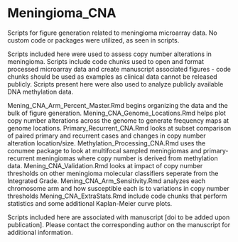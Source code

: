 # Meningioma_CNA
Scripts for figure generation related to meningioma microarray data. No custom code or packages were utilized, as seen in scripts.

Scripts included here were used to assess copy number alterations in meningioma. Scripts include code chunks used to open and format processed microarray data
and create manuscript associated figures - code chunks should be used as examples as clinical data cannot be released publicly. Scripts present here were also used to analyze publicly available DNA methylation data.

Mening_CNA_Arm_Percent_Master.Rmd begins organizing the data and the bulk of figure generation.
Mening_CNA_Genome_Locations.Rmd helps plot copy number alterations across the genome to generate frequency maps at genome locations.
Primary_Recurrent_CNA.Rmd looks at subset comparison of paired primary and recurrent cases and changes in copy number alteration location/size.
Methylation_Processing_CNA.Rmd uses the conumee package to look at multifocal sampled meningiomas and primary-recurrent meningiomas where copy number is derived from methylation data.
Mening_CNA_Validation.Rmd looks at impact of copy number thresholds on other meningioma molecular classifiers seperate from the Integrated Grade.
Mening_CNA_Arm_Sensitivity.Rmd analyzes each chromosome arm and how susceptible each is to variations in copy number thresholds
Mening_CNA_ExtraStats.Rmd include code chunks that perform statistics and some additional Kaplan-Meier curve plots.

Scripts included here are associated with manuscript [doi to be added upon publication]. Please contact the corresponding author on the manuscript for additional information.
